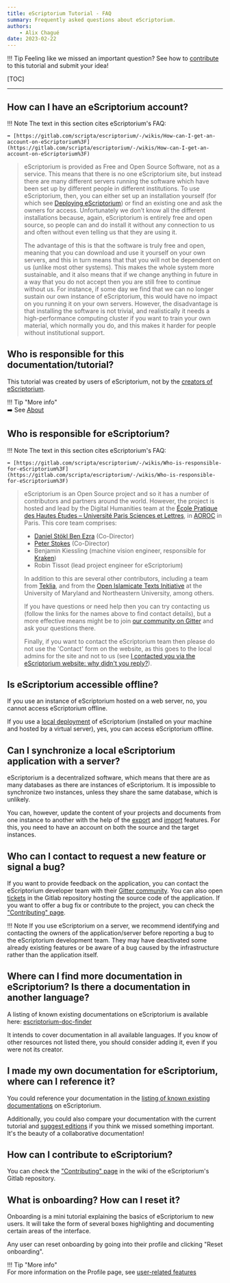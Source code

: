 ```yaml
---
title: eScriptorium Tutorial - FAQ
summary: Frequently asked questions about eScriptorium.
authors:
    - Alix Chagué
date: 2023-02-22
---
```


!!! Tip
    Feeling like we missed an important question? See how to [contribute](contribute.md) to this tutorial and submit your idea!

[TOC]

---

## How can I have an eScriptorium account?  

!!! Note
    The text in this section cites eScriptorium's FAQ:  

    ➡️ [https://gitlab.com/scripta/escriptorium/-/wikis/How-can-I-get-an-account-on-eScriptorium%3F](https://gitlab.com/scripta/escriptorium/-/wikis/How-can-I-get-an-account-on-eScriptorium%3F)

> eScriptorium is provided as Free and Open Source Software, not as a service. This means that there is no one eScriptorium site, but instead there are many different servers running the software which have been set up by different people in different institutions. To use eScriptorium, then, you can either set up an installation yourself (for which see [Deploying eScriptorium](https://gitlab.com/scripta/escriptorium/-/wikis/Deploying)) or find an existing one and ask the owners for access. Unfortunately we don’t know all the different installations because, again, eScriptorium is entirely free and open source, so people can and do install it without any connection to us and often without even telling us that they are using it.
>  
> The advantage of this is that the software is truly free and open, meaning that you can download and use it yourself on your own servers, and this in turn means that that you will not be dependent on us (unlike most other systems). This makes the whole system more sustainable, and it also means that if we change anything in future in a way that you do not accept then you are still free to continue without us. For instance, if some day we find that we can no longer sustain our own instance of eScriptorium, this would have no impact on you running it on your own servers. However, the disadvantage is that installing the software is not trivial, and realistically it needs a high-performance computing cluster if you want to train your own material, which normally you do, and this makes it harder for people without institutional support.

## Who is responsible for this documentation/tutorial?

This tutorial was created by users of eScriptorium, not by the [creators of eScriptorium](#who-is-responsible-for-escriptorium).  

!!! Tip "More info"  
    ➡️ See [About](about.md)

## Who is responsible for eScriptorium?

!!! Note
    The text in this section cites eScriptorium's FAQ:  

    ➡️ [https://gitlab.com/scripta/escriptorium/-/wikis/Who-is-responsible-for-eScriptorium%3F](https://gitlab.com/scripta/escriptorium/-/wikis/Who-is-responsible-for-eScriptorium%3F)

> eScriptorium is an Open Source project and so it has a number of contributors and partners around the world. However, the project is hosted and lead by the Digital Humanities team at the [École Pratique des Hautes Études – Université Paris Sciences et Lettres](https://ephe.psl.eu/), in [AOROC](http://www.archeo.ens.fr/) in Paris. This core team comprises:
> 
> - [Daniel Stökl Ben Ezra](https://www.ephe.psl.eu/daniel-stoekl-ben-ezra) (Co-Director)
> - [Peter Stokes](https://www.ephe.psl.eu/peter-stokes) (Co-Director)
> - Benjamin Kiessling (machine vision engineer, responsible for [Kraken](https://kraken.re/))
> - Robin Tissot (lead project engineer for eScriptorium)
> 
> In addition to this are several other contributors, including a team from [Teklia](https://teklia.com/), and from the [Open Islamicate Texts Initiative](https://openiti.org/) at the University of Maryland and Northeastern University, among others.
>
> If you have questions or need help then you can try contacting us (follow the links for the names above to find contact details), but a more effective means might be to join [our community on Gitter](https://gitter.im/escripta/escriptorium) and ask your questions there.
>
> Finally, if you want to contact the eScriptorium team then please do not use the 'Contact' form on the website, as this goes to the local admins for the site and not to us (see [I contacted you via the eScriptorium website: why didn't you reply?](https://gitlab.com/scripta/escriptorium/-/wikis/I-contacted-you-via-the-eScriptorium-website:-why-didn't-you-reply%3F)).

## Is eScriptorium accessible offline?

If you use an instance of eScriptorium hosted on a web server, no, you cannot access eScriptorium offline.

If you use a [local deployment](https://gitlab.com/scripta/escriptorium/-/wikis/docker-install) of eScriptorium (installed on your machine and hosted by a virtual server), yes, you can access eScriptorium offline.

## Can I synchronize a local eScriptorium application with a server?

eScriptorium is a decentralized software, which means that there are as many databases as there are instances of eScriptorium. It is impossible to synchronize two instances, unless they share the same database, which is unlikely.

You can, however, update the content of your projects and documents from one instance to another with the help of the [export](export.md) and [import](import.md) features. For this, you need to have an account on both the source and the target instances.

## Who can I contact to request a new feature or signal a bug?

If you want to provide feedback on the application, you can contact the eScriptorium developer team with their [Gitter community](https://gitter.im/escripta/escriptorium). You can also open [tickets](https://gitlab.com/scripta/escriptorium/-/issues) in the Gitlab repository hosting the source code of the application. If you want to offer a bug fix or contribute to the project, you can check the ["Contributing" page](https://gitlab.com/scripta/escriptorium/-/wikis/contributing).

!!! Note
    If you use eScriptorium on a server, we recommend identifying and contacting the owners of the application/server before reporting a bug to the eScriptorium development team. They may have deactivated some already existing features or be aware of a bug caused by the infrastructure rather than the application itself.

## Where can I find more documentation in eScriptorium? Is there a documentation in another language?

A listing of known existing documentations on eScriptorium is available here: [escriptorium-doc-finder](https://github.com/alix-tz/escriptorium-doc-finder)

It intends to cover documentation in all available languages. If you know of other resources not listed there, you should consider adding it, even if you were not its creator.

## I made my own documentation for eScriptorium, where can I reference it?

You could reference your documentation in the [listing of known existing documentations](https://github.com/alix-tz/escriptorium-doc-finder) on eScriptorium.

Additionally, you could also compare your documentation with the current tutorial and [suggest editions](contribute.md) if you think we missed something important. It's the beauty of a collaborative documentation!  

## How can I contribute to eScriptorium?  

You can check the ["Contributing" page](https://gitlab.com/scripta/escriptorium/-/wikis/contributing) in the wiki of the eScriptorium's Gitlab repository.

## What is onboarding? How can I reset it?

Onboarding is a mini tutorial explaining the basics of eScriptorium to new users. It will take the form of several boxes highlighting and documenting certain areas of the interface.  

Any user can reset onboarding by going into their profile and clicking "Reset onboarding".

!!! Tip "More info"  
     For more information on the Profile page, see [user-related features](users.md)
